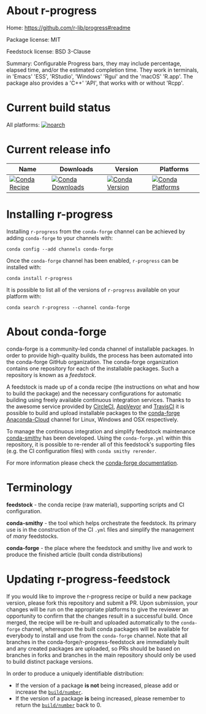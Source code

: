 About r-progress
================

Home: https://github.com/r-lib/progress#readme

Package license: MIT

Feedstock license: BSD 3-Clause

Summary: Configurable Progress bars, they may include percentage, elapsed time, and/or the estimated completion time. They work in terminals, in 'Emacs' 'ESS', 'RStudio', 'Windows' 'Rgui' and the 'macOS' 'R.app'. The package also provides a 'C++' 'API', that works with or without 'Rcpp'.



Current build status
====================

All platforms:
[![noarch](https://img.shields.io/circleci/project/github/conda-forge/r-progress-feedstock/master.svg?label=noarch)](https://circleci.com/gh/conda-forge/r-progress-feedstock)

Current release info
====================

| Name | Downloads | Version | Platforms |
| --- | --- | --- | --- |
| [![Conda Recipe](https://img.shields.io/badge/recipe-r--progress-green.svg)](https://anaconda.org/conda-forge/r-progress) | [![Conda Downloads](https://img.shields.io/conda/dn/conda-forge/r-progress.svg)](https://anaconda.org/conda-forge/r-progress) | [![Conda Version](https://img.shields.io/conda/vn/conda-forge/r-progress.svg)](https://anaconda.org/conda-forge/r-progress) | [![Conda Platforms](https://img.shields.io/conda/pn/conda-forge/r-progress.svg)](https://anaconda.org/conda-forge/r-progress) |

Installing r-progress
=====================

Installing `r-progress` from the `conda-forge` channel can be achieved by adding `conda-forge` to your channels with:

```
conda config --add channels conda-forge
```

Once the `conda-forge` channel has been enabled, `r-progress` can be installed with:

```
conda install r-progress
```

It is possible to list all of the versions of `r-progress` available on your platform with:

```
conda search r-progress --channel conda-forge
```


About conda-forge
=================

conda-forge is a community-led conda channel of installable packages.
In order to provide high-quality builds, the process has been automated into the
conda-forge GitHub organization. The conda-forge organization contains one repository
for each of the installable packages. Such a repository is known as a *feedstock*.

A feedstock is made up of a conda recipe (the instructions on what and how to build
the package) and the necessary configurations for automatic building using freely
available continuous integration services. Thanks to the awesome service provided by
[CircleCI](https://circleci.com/), [AppVeyor](https://www.appveyor.com/)
and [TravisCI](https://travis-ci.org/) it is possible to build and upload installable
packages to the [conda-forge](https://anaconda.org/conda-forge)
[Anaconda-Cloud](https://anaconda.org/) channel for Linux, Windows and OSX respectively.

To manage the continuous integration and simplify feedstock maintenance
[conda-smithy](https://github.com/conda-forge/conda-smithy) has been developed.
Using the ``conda-forge.yml`` within this repository, it is possible to re-render all of
this feedstock's supporting files (e.g. the CI configuration files) with ``conda smithy rerender``.

For more information please check the [conda-forge documentation](https://conda-forge.org/docs/).

Terminology
===========

**feedstock** - the conda recipe (raw material), supporting scripts and CI configuration.

**conda-smithy** - the tool which helps orchestrate the feedstock.
                   Its primary use is in the construction of the CI ``.yml`` files
                   and simplify the management of *many* feedstocks.

**conda-forge** - the place where the feedstock and smithy live and work to
                  produce the finished article (built conda distributions)


Updating r-progress-feedstock
=============================

If you would like to improve the r-progress recipe or build a new
package version, please fork this repository and submit a PR. Upon submission,
your changes will be run on the appropriate platforms to give the reviewer an
opportunity to confirm that the changes result in a successful build. Once
merged, the recipe will be re-built and uploaded automatically to the
`conda-forge` channel, whereupon the built conda packages will be available for
everybody to install and use from the `conda-forge` channel.
Note that all branches in the conda-forge/r-progress-feedstock are
immediately built and any created packages are uploaded, so PRs should be based
on branches in forks and branches in the main repository should only be used to
build distinct package versions.

In order to produce a uniquely identifiable distribution:
 * If the version of a package **is not** being increased, please add or increase
   the [``build/number``](https://conda.io/docs/user-guide/tasks/build-packages/define-metadata.html#build-number-and-string).
 * If the version of a package **is** being increased, please remember to return
   the [``build/number``](https://conda.io/docs/user-guide/tasks/build-packages/define-metadata.html#build-number-and-string)
   back to 0.
